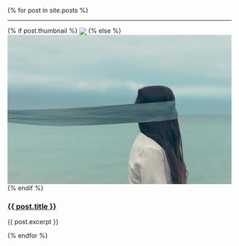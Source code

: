 
  {% for post in site.posts %}
  <hr />
  <div class="row">
    <div class="span2">
    {% if post.thumbnail %}
	    <img src="{{ post.thumbnail }}" align="center" />
	  {% else %}
	    <img src="/assets/img/no-thumbnail.png" align="center" />
	  {% endif %}
    </div>
    <div class="span10">
      <p><h3><a href="{{ post.url }}">{{ post.title }}</a></h3></p>
      <p>
        {{ post.excerpt }}
    </p>
  </div>
  </div>
  {% endfor %}

